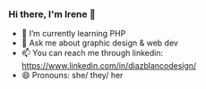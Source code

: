 ### Hi there, I'm Irene 👋

- 🌱 I’m currently learning PHP
- 💬 Ask me about graphic design & web dev
- 📫 You can reach me through linkedin: https://www.linkedin.com/in/diazblancodesign/
- 😄 Pronouns: she/ they/ her





<!--
**diazblanco/diazblanco** is a ✨ _special_ ✨ repository because its `README.md` (this file) appears on your GitHub profile.

Here are some ideas to get you started:
- ⚡ Fun fact: ...
- 🔭 I’m currently working on ...
- 👯 I’m looking to collaborate on ...
- 🤔 I’m looking for help with ...
-->
